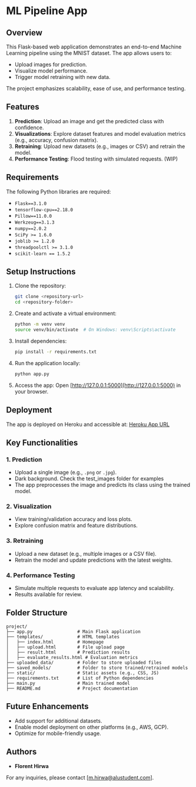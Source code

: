# ML Pipeline App

## Overview
This Flask-based web application demonstrates an end-to-end Machine Learning pipeline using the MNIST dataset. The app allows users to:

- Upload images for prediction.
- Visualize model performance.
- Trigger model retraining with new data.

The project emphasizes scalability, ease of use, and performance testing.

## Features
1. **Prediction**: Upload an image and get the predicted class with confidence.
2. **Visualizations**: Explore dataset features and model evaluation metrics (e.g., accuracy, confusion matrix).
3. **Retraining**: Upload new datasets (e.g., images or CSV) and retrain the model.
4. **Performance Testing**: Flood testing with simulated requests. (WIP)

## Requirements
The following Python libraries are required:

- `Flask==3.1.0`
- `tensorflow-cpu==2.18.0`
- `Pillow==11.0.0`
- `Werkzeug==3.1.3`
- `numpy==2.0.2`
- `SciPy >= 1.6.0`
- `joblib >= 1.2.0`
- `threadpoolctl >= 3.1.0`
- `scikit-learn == 1.5.2`

## Setup Instructions

1. Clone the repository:
   ```bash
   git clone <repository-url>
   cd <repository-folder>
   ```

2. Create and activate a virtual environment:
   ```bash
   python -m venv venv
   source venv/bin/activate  # On Windows: venv\Scripts\activate
   ```

3. Install dependencies:
   ```bash
   pip install -r requirements.txt
   ```

4. Run the application locally:
   ```bash
   python app.py
   ```

5. Access the app:
   Open [http://127.0.0.1:5000](http://127.0.0.1:5000) in your browser.

## Deployment
The app is deployed on Heroku and accessible at:
[Heroku App URL](https://ml-pipeline-minst-y3t2.herokuapp.com)

## Key Functionalities

### 1. **Prediction**
- Upload a single image (e.g., `.png` or `.jpg`).
- Dark background. Check the test_images folder for examples
- The app preprocesses the image and predicts its class using the trained model.

### 2. **Visualization**
- View training/validation accuracy and loss plots.
- Explore confusion matrix and feature distributions.

### 3. **Retraining**
- Upload a new dataset (e.g., multiple images or a CSV file).
- Retrain the model and update predictions with the latest weights.

### 4. **Performance Testing**
- Simulate multiple requests to evaluate app latency and scalability.
- Results available for review.

## Folder Structure
```
project/
├── app.py                 # Main Flask application
├── templates/             # HTML templates
│   ├── index.html         # Homepage
│   ├── upload.html        # File upload page
│   ├── result.html        # Prediction results
│   ├── evaluate_results.html # Evaluation metrics
├── uploaded_data/         # Folder to store uploaded files
├── saved_models/          # Folder to store trained/retrained models
├── static/                # Static assets (e.g., CSS, JS)
├── requirements.txt       # List of Python dependencies
├── main.py                # Main trained model 
├── README.md              # Project documentation
```

## Future Enhancements
- Add support for additional datasets.
- Enable model deployment on other platforms (e.g., AWS, GCP).
- Optimize for mobile-friendly usage.

## Authors
- **Florent Hirwa**

For any inquiries, please contact [m.hirwa@alustudent.com].
